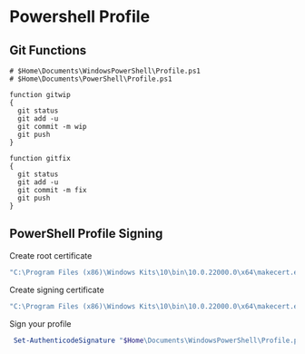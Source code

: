 # Powershell Profile 

## Git Functions

```powerhsell
# $Home\Documents\WindowsPowerShell\Profile.ps1
# $Home\Documents\PowerShell\Profile.ps1

function gitwip
{
  git status
  git add -u
  git commit -m wip
  git push
}

function gitfix
{
  git status
  git add -u
  git commit -m fix
  git push
}

```

## PowerShell Profile Signing

Create root certificate

```powershell
"C:\Program Files (x86)\Windows Kits\10\bin\10.0.22000.0\x64\makecert.exe" -n "CN=PowerShell Local Certificate Root" -a sha256 -eku 1.3.6.1.5.5.7.3.3 -r -sv root.pvk root.cer -ss Root -sr localMachine
```

Create signing certificate

```powershell
"C:\Program Files (x86)\Windows Kits\10\bin\10.0.22000.0\x64\makecert.exe" -pe -n "CN=PowerShell User" -ss MY -a sha256 -eku 1.3.6.1.5.5.7.3.3 -iv root.pvk -ic root.cer
```

Sign your profile

```powershell
 Set-AuthenticodeSignature "$Home\Documents\WindowsPowerShell\Profile.ps1" @(Get-ChildItem cert:\CurrentUser\My -codesign)[0]
```
